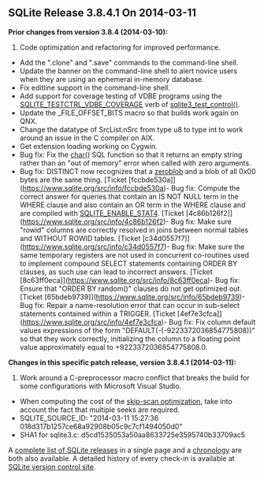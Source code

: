 ## SQLite Release 3\.8\.4\.1 On 2014\-03\-11

**Prior changes from version 3\.8\.4 (2014\-03\-10\):**


1. Code optimization and refactoring for improved performance.
- Add the ".clone" and ".save" commands to the command\-line shell.
- Update the banner on the command\-line shell to alert novice users when they
 are using an ephemeral in\-memory database.
- Fix editline support in the command\-line shell.
- Add support for coverage testing of VDBE programs using the
 [SQLITE\_TESTCTRL\_VDBE\_COVERAGE](../c3ref/c_testctrl_always.html) verb of [sqlite3\_test\_control()](../c3ref/test_control.html).
- Update the \_FILE\_OFFSET\_BITS macro so that builds work again on QNX.
- Change the datatype of SrcList.nSrc from type u8 to type int to work around
 an issue in the C compiler on AIX.
- Get extension loading working on Cygwin.
- Bug fix: Fix the [char()](../lang_corefunc.html#char) SQL function so that it returns an empty string
 rather than an "out of memory" error when called with zero arguments.
- Bug fix: DISTINCT now recognizes that a [zeroblob](../lang_corefunc.html#zeroblob) and a blob of all
 0x00 bytes are the same thing.
 [Ticket \[fccbde530a]](https://www.sqlite.org/src/info/fccbde530a)- Bug fix: Compute the correct answer for queries that contain an IS NOT NULL
 term in the WHERE clause and also contain an OR term in the WHERE clause and
 are compiled with [SQLITE\_ENABLE\_STAT4](../compile.html#enable_stat4).
 [Ticket \[4c86b126f2]](https://www.sqlite.org/src/info/4c86b126f2)- Bug fix: Make sure "rowid" columns are correctly resolved in joins between
 normal tables and WITHOUT ROWID tables.
 [Ticket \[c34d0557f7]](https://www.sqlite.org/src/info/c34d0557f7)- Bug fix: Make sure the same temporary registers are not used in concurrent
 co\-routines used to implement compound SELECT statements containing ORDER
 BY clauses, as such use can lead to incorrect answers.
 [Ticket \[8c63ff0eca]](https://www.sqlite.org/src/info/8c63ff0eca)- Bug fix: Ensure that "ORDER BY random()" clauses do not get optimized out.
 [Ticket \[65bdeb9739]](https://www.sqlite.org/src/info/65bdeb9739)- Bug fix: Repair a name\-resolution error that can occur in sub\-select statements
 contained within a TRIGGER.
 [Ticket \[4ef7e3cfca]](https://www.sqlite.org/src/info/4ef7e3cfca)- Bug fix: Fix column default values expressions of the form
 "DEFAULT(\-(\-9223372036854775808\))" so that they work correctly, initializing
 the column to a floating point value approximately equal to
 \+9223372036854775808\.0\.


**Changes in this specific patch release, version 3\.8\.4\.1 (2014\-03\-11\):**


1. Work around a C\-preprocessor macro conflict that breaks the build for some
 configurations with Microsoft Visual Studio.
- When computing the cost of the [skip\-scan optimization](../optoverview.html#skipscan), take into account the
 fact that multiple seeks are required.
- SQLITE\_SOURCE\_ID: "2014\-03\-11 15:27:36 018d317b1257ce68a92908b05c9c7cf1494050d0"
- SHA1 for sqlite3\.c: d5cd1535053a50aa8633725e3595740b33709ac5



A [complete list of SQLite releases](../changes.html)
 in a single page and a [chronology](../chronology.html) are both also available.
 A detailed history of every
 check\-in is available at
 [SQLite version control site](https://www.sqlite.org/src/timeline).




